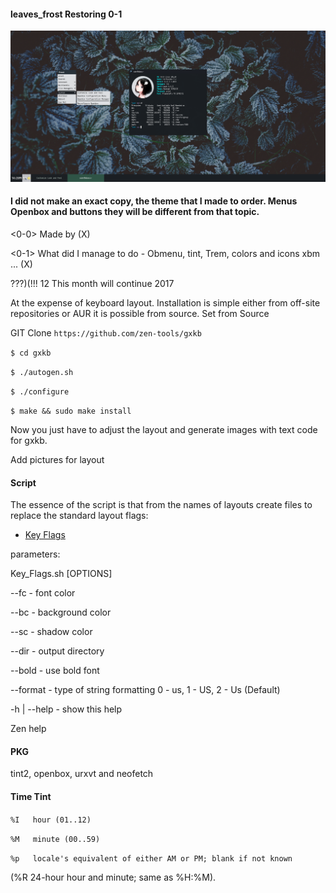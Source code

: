 #### leaves_frost Restoring 0-1
![leaves_frost](https://github.com/appath/MyThemes/blob/master/leaves_frost(Restoring0)/2_15.png)

#### I did not make an exact copy, the theme that I made to order. Menus Openbox and buttons they will be different from that topic.

<0-0> Made by (X)

<0-1> What did I manage to do - Obmenu, tint, Trem, colors and icons xbm ... (X)

???)(!!!
12 This month will continue 2017

At the expense of keyboard layout.
Installation is simple either from off-site repositories or AUR it is possible from source.
Set from Source

GIT Clone
`https://github.com/zen-tools/gxkb`

```$ cd gxkb```

```$ ./autogen.sh```

```$ ./configure```

```$ make && sudo make install```

Now you just have to adjust the layout and generate images with text code for gxkb.

Add pictures for layout

#### Script
The essence of the script is that from the names of layouts create files to replace the standard layout flags:

* [Key Flags](https://github.com/appath/MyThemes/blob/master/leaves_frost(Restoring0)/Key_Flags.sh)

parameters:

Key_Flags.sh [OPTIONS]

--fc         - font color

--bc         - background color

--sc         - shadow color

--dir        - output directory

--bold       - use bold font

--format     - type of string formatting 
0 - us, 1 - US, 2 - Us (Default)
               
-h | --help  - show this help

Zen help

#### PKG
tint2, openbox, urxvt and neofetch

#### Time Tint

`%I   hour (01..12)`

`%M   minute (00..59)`

`%p   locale's equivalent of either AM or PM; blank if not known`

(%R   24-hour hour and minute; same as %H:%M).
